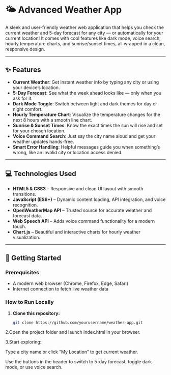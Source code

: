 # 🌤️ Advanced Weather App

A sleek and user-friendly weather web application that helps you check the current weather and 5-day forecast for any city — or automatically for your current location! It comes with cool features like dark mode, voice search, hourly temperature charts, and sunrise/sunset times, all wrapped in a clean, responsive design.

---

## ✨ Features

- **Current Weather**: Get instant weather info by typing any city or using your device’s location.
- **5-Day Forecast**: See what the week ahead looks like — only when you ask for it.
- **Dark Mode Toggle**: Switch between light and dark themes for day or night comfort.
- **Hourly Temperature Chart**: Visualize the temperature changes for the next 8 hours with a smooth line chart.
- **Sunrise & Sunset Times**: Know the exact times the sun will rise and set for your chosen location.
- **Voice Command Search**: Just say the city name aloud and get your weather updates hands-free.
- **Smart Error Handling**: Helpful messages guide you when something’s wrong, like an invalid city or location access denied.

---

## 💻 Technologies Used

- **HTML5 & CSS3** – Responsive and clean UI layout with smooth transitions.
- **JavaScript (ES6+)** – Dynamic content loading, API integration, and voice recognition.
- **OpenWeatherMap API** – Trusted source for accurate weather and forecast data.
- **Web Speech API** – Adds voice command functionality for a modern touch.
- **Chart.js** – Beautiful and interactive charts for hourly weather visualization.

---

## 🚀 Getting Started

### Prerequisites

- A modern web browser (Chrome, Firefox, Edge, Safari)
- Internet connection to fetch live weather data

### How to Run Locally

1. **Clone this repository:**

   ```bash
   git clone https://github.com/yourusername/weather-app.git
2.Open the project folder and launch index.html in your browser.

3.Start exploring:

Type a city name or click “My Location” to get current weather.

Use the buttons in the header to switch to 5-day forecast, toggle dark mode, or use voice search.
